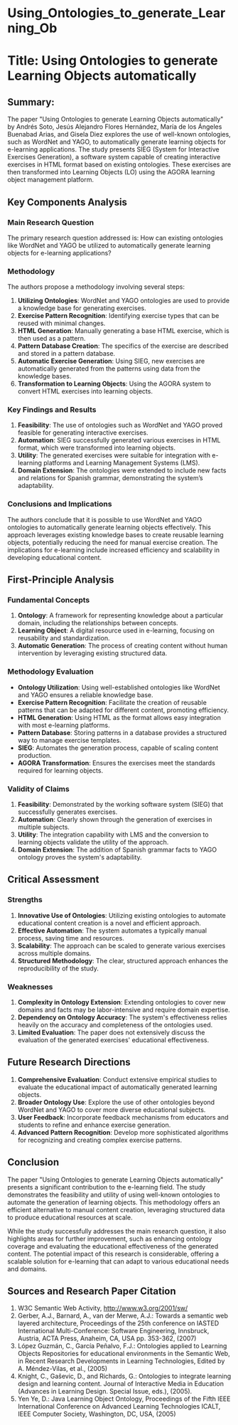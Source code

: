 # Using_Ontologies_to_generate_Learning_Ob

# Title: Using Ontologies to generate Learning Objects automatically

## Summary:
The paper "Using Ontologies to generate Learning Objects automatically" by Andrés Soto, Jesús Alejandro Flores Hernández, María de los Ángeles Buenabad Arias, and Gisela Diez explores the use of well-known ontologies, such as WordNet and YAGO, to automatically generate learning objects for e-learning applications. The study presents SIEG (System for Interactive Exercises Generation), a software system capable of creating interactive exercises in HTML format based on existing ontologies. These exercises are then transformed into Learning Objects (LO) using the AGORA learning object management platform.

## Key Components Analysis

### Main Research Question

The primary research question addressed is: How can existing ontologies like WordNet and YAGO be utilized to automatically generate learning objects for e-learning applications?

### Methodology

The authors propose a methodology involving several steps:

1. **Utilizing Ontologies**: WordNet and YAGO ontologies are used to provide a knowledge base for generating exercises.
2. **Exercise Pattern Recognition**: Identifying exercise types that can be reused with minimal changes.
3. **HTML Generation**: Manually generating a base HTML exercise, which is then used as a pattern.
4. **Pattern Database Creation**: The specifics of the exercise are described and stored in a pattern database.
5. **Automatic Exercise Generation**: Using SIEG, new exercises are automatically generated from the patterns using data from the knowledge bases.
6. **Transformation to Learning Objects**: Using the AGORA system to convert HTML exercises into learning objects.

### Key Findings and Results

1. **Feasibility**: The use of ontologies such as WordNet and YAGO proved feasible for generating interactive exercises.
2. **Automation**: SIEG successfully generated various exercises in HTML format, which were transformed into learning objects.
3. **Utility**: The generated exercises were suitable for integration with e-learning platforms and Learning Management Systems (LMS).
4. **Domain Extension**: The ontologies were extended to include new facts and relations for Spanish grammar, demonstrating the system’s adaptability.

### Conclusions and Implications

The authors conclude that it is possible to use WordNet and YAGO ontologies to automatically generate learning objects effectively. This approach leverages existing knowledge bases to create reusable learning objects, potentially reducing the need for manual exercise creation. The implications for e-learning include increased efficiency and scalability in developing educational content.

## First-Principle Analysis

### Fundamental Concepts

1. **Ontology**: A framework for representing knowledge about a particular domain, including the relationships between concepts.
2. **Learning Object**: A digital resource used in e-learning, focusing on reusability and standardization.
3. **Automatic Generation**: The process of creating content without human intervention by leveraging existing structured data.

### Methodology Evaluation

- **Ontology Utilization**: Using well-established ontologies like WordNet and YAGO ensures a reliable knowledge base.
- **Exercise Pattern Recognition**: Facilitate the creation of reusable patterns that can be adapted for different content, promoting efficiency.
- **HTML Generation**: Using HTML as the format allows easy integration with most e-learning platforms.
- **Pattern Database**: Storing patterns in a database provides a structured way to manage exercise templates.
- **SIEG**: Automates the generation process, capable of scaling content production.
- **AGORA Transformation**: Ensures the exercises meet the standards required for learning objects.

### Validity of Claims

1. **Feasibility**: Demonstrated by the working software system (SIEG) that successfully generates exercises.
2. **Automation**: Clearly shown through the generation of exercises in multiple subjects.
3. **Utility**: The integration capability with LMS and the conversion to learning objects validate the utility of the approach.
4. **Domain Extension**: The addition of Spanish grammar facts to YAGO ontology proves the system's adaptability.

## Critical Assessment

### Strengths

1. **Innovative Use of Ontologies**: Utilizing existing ontologies to automate educational content creation is a novel and efficient approach.
2. **Effective Automation**: The system automates a typically manual process, saving time and resources.
3. **Scalability**: The approach can be scaled to generate various exercises across multiple domains.
4. **Structured Methodology**: The clear, structured approach enhances the reproducibility of the study.

### Weaknesses

1. **Complexity in Ontology Extension**: Extending ontologies to cover new domains and facts may be labor-intensive and require domain expertise.
2. **Dependency on Ontology Accuracy**: The system's effectiveness relies heavily on the accuracy and completeness of the ontologies used.
3. **Limited Evaluation**: The paper does not extensively discuss the evaluation of the generated exercises' educational effectiveness.

## Future Research Directions

1. **Comprehensive Evaluation**: Conduct extensive empirical studies to evaluate the educational impact of automatically generated learning objects.
2. **Broader Ontology Use**: Explore the use of other ontologies beyond WordNet and YAGO to cover more diverse educational subjects.
3. **User Feedback**: Incorporate feedback mechanisms from educators and students to refine and enhance exercise generation.
4. **Advanced Pattern Recognition**: Develop more sophisticated algorithms for recognizing and creating complex exercise patterns.

## Conclusion

The paper "Using Ontologies to generate Learning Objects automatically" presents a significant contribution to the e-learning field. The study demonstrates the feasibility and utility of using well-known ontologies to automate the generation of learning objects. This methodology offers an efficient alternative to manual content creation, leveraging structured data to produce educational resources at scale.

While the study successfully addresses the main research question, it also highlights areas for further improvement, such as enhancing ontology coverage and evaluating the educational effectiveness of the generated content. The potential impact of this research is considerable, offering a scalable solution for e-learning that can adapt to various educational needs and domains.

## Sources and Research Paper Citation
1. W3C Semantic Web Activity, http://www.w3.org/2001/sw/
2. Gerber, A.J., Barnard, A., van der Merwe, A.J.: Towards a semantic web layered architecture, Proceedings of the 25th conference on IASTED International Multi-Conference: Software Engineering, Innsbruck, Austria, ACTA Press, Anaheim, CA, USA pp. 353-362, (2007)
3. López Guzmán, C., García Peñalvo, F.J.: Ontologies applied to Learning Objects Repositories for educational environments in the Semantic Web, in Recent Research Developments in Learning Technologies, Edited by A. Méndez-Vilas, et al., (2005)
4. Knight, C., Gaševic​, D., and Richards, G.: Ontologies to integrate learning design and learning content. Journal of Interactive Media in Education (Advances in Learning Design. Special Issue, eds.), (2005).
5. Yen Ye, D.: Java Learning Object Ontology, Proceedings of the Fifth IEEE International Conference on Advanced Learning Technologies ICALT, IEEE Computer Society, Washington, DC, USA, (2005)